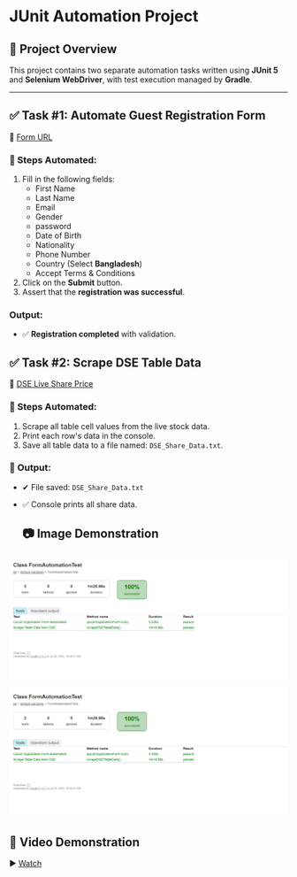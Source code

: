 # JUnit Automation Project

## 📌 Project Overview

This project contains two separate automation tasks written using **JUnit 5** and **Selenium WebDriver**, with test execution managed by **Gradle**.

---

## ✅ Task #1: Automate Guest Registration Form

🔗 [Form URL](https://demo.wpeverest.com/user-registration/guest-registration-form/)

### 🔄 Steps Automated:

1. Fill in the following fields:
   - First Name
   - Last Name
   - Email
   - Gender
   - password
   - Date of Birth
   - Nationality
   - Phone Number
   - Country (Select **Bangladesh**)
   - Accept Terms & Conditions
2. Click on the **Submit** button.
3. Assert that the **registration was successful**.

### Output:
- ✅ **Registration completed** with validation.


##  ✅ Task #2: Scrape DSE Table Data

🔗 [DSE Live Share Price](https://dsebd.org/latest_share_price_scroll_by_value.php)

### 🔄 Steps Automated:

1. Scrape all table cell values from the live stock data.
2. Print each row's data in the console.
3. Save all table data to a file named: `DSE_Share_Data.txt`.

### 📁 Output:
- ✔ File saved: `DSE_Share_Data.txt`
- ✅ Console prints all share data.

  ## 📷 Image Demonstration
![Test](https://github.com/SAPrema/Selenium/blob/master/Screenshot%202025-07-20%20224511.png)
![Output](https://github.com/SAPrema/Selenium/blob/master/Screenshot%202025-07-20%20224511.png)


  ## 🎥 Video Demonstration

▶️ [Watch](https://drive.google.com/file/d/1lapugDhdpfC3TqEBf7yKtvq56toBhO32/view?usp=sharing)
